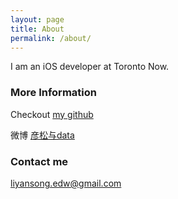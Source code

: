 ```yaml
---
layout: page
title: About
permalink: /about/
---
```


I am an iOS developer at Toronto Now. 

### More Information

Checkout [my github](https://github.com/jindulys)

微博 [彦松与data](http://weibo.com/1573797187/profile?rightmod=1&wvr=6&mod=personinfo&is_all=1)

### Contact me

[liyansong.edw@gmail.com](mailto:email@domain.com)
